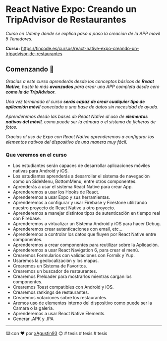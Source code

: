 # React Native Expo: Creando un TripAdvisor de Restaurantes

_Curso en Udemy donde se explica paso a paso la creacion de la APP movil 5 Tenedores._

**Curso:** https://tincode.es/cursos/react-native-expo-creando-un-tripadvisor-de-restaurantes

## Comenzando 🚀

_Gracias a este curso aprenderás desde los conceptos básicos de **React Native**, hasta lo más **avanzados** para crear una APP completa desde cero **como la de TripAdvisor**._

_Una vez terminado el curso **serás capaz de crear cualquier tipo de aplicación móvil** conectada a una base de datos sin necesidad de ayuda._

_Aprenderemos desde las bases de React Native al uso de **elementos nativos del móvil**, como puede ser la cámara o el sistema de ficheros de fotos._

_Gracias al uso de Expo con React Native aprenderemos a configurar los elementos nativos del dispositivo de una manera muy fácil._

### Que veremos en el curso

- Los estudiantes serán capaces de desarrollar aplicaciones móviles nativas para Android y iOS.
- Los estudiantes aprenderás a desarrollar el sistema de navegación como un SideMenu, BottomMenu, entre otros componentes.
- Aprenderás a usar el sistema React Native para crear App.
- Aprenderemos a usar los Hooks de React.
- Aprenderemos a usar Expo y sus herramientas.
- Aprenderemos a configurar y usar Firebase y Firestone utilizando nuestro proyecto de React Native u otro proyecto.
- Aprenderemos a manejar distintos tipos de autenticación en tiempo real con Firebase.
- Aprenderemos a virtualizar un Sistema Android y iOS para hacer Debug.
- Aprenderemos crear autenticaciones con email, etc...
- Aprenderemos a controlar los datos que fluyen por React Native entre componentes.
- Aprenderemos a crear componentes para reutilizar sobre la Aplicación.
- Aprenderemos a usar React Navigation 6, para crear el menú.
- Crearemos Formularios con validaciones con Formik y Yup.
- Usaremos la geolocalización y los mapas.
- Crearemos un Sistema de Favoritos.
- Crearemos un buscador de restaurantes.
- Crearemos Preloader para mostrarlos mientras cargan los componentes.
- Crearemos Toast compatibles con Android y iOS.
- Crearemos rankings de restaurantes.
- Crearemos votaciones sobre los restaurantes.
- Aremos uso de elementos interno del dispositivo como puede ser la Camara o la galería.
- Aprenderemos a usar React Native Elements.
- Generar .APK y .IPA

---

⌨️ con ❤️ por [xAgustin93](https://github.com/xAgustin93) 😊
#   t e s i s  
 #   t e s i s  
 #   t e s i s  
 